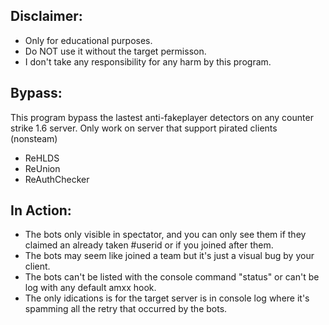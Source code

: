 ## Disclaimer:
- Only for educational purposes.
- Do NOT use it without the target permisson.
- I don't take any responsibility for any harm by this program.

## Bypass:
This program bypass the lastest anti-fakeplayer detectors on any counter strike 1.6 server.
Only work on server that support pirated clients (nonsteam)
- ReHLDS
- ReUnion
- ReAuthChecker

## In Action:
- The bots only visible in spectator, and you can only see them if they claimed an already taken #userid or if you joined after them.
- The bots may seem like joined a team but it's just a visual bug by your client.
- The bots can't be listed with the console command "status" or can't be log with any default amxx hook.
- The only idications is for the target server is in console log where it's spamming all the retry that occurred by the bots.
